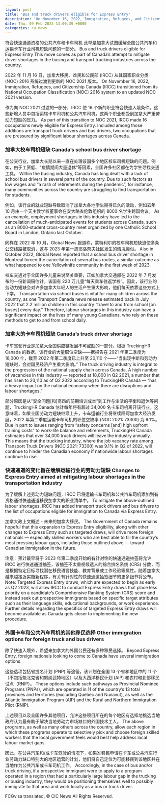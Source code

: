 ```yaml
---
layout: post
title: 'Bus and truck drivers eligible for Express Entry'
description: 'On November 16, 2022, Immigration, Refugees, and Citizenship Canada (IRCC) transitioned from its National Occupation Classification (NOC) 2016 system to an updated NOC 2021 version. As part of this transition to NOC 2021, IRCC made 16 occupations newly eligible for Express Entry. Included among those additions are transport truck drivers and bus drivers, two occupations […]'
date: Thu, 09 Feb 2023 13:00:39 +0000
categories: ca_news
---
```


符合快速通道资格的公共汽车和卡车司机 此举是加拿大试图缓解全国公共汽车和运输卡车行业司机短缺问题的一部分。	Bus and truck drivers eligible for Express Entry This move comes as part of Canada’s attempt to mitigate driver shortages in the busing and transport trucking industries across the country.
	
2022 年 11 月 16 日，加拿大移民、难民和公民部 (IRCC) 从其国家职业分类 (NOC) 2016 系统过渡到更新的 NOC 2021 版本。	On November 16, 2022, Immigration, Refugees, and Citizenship Canada (IRCC) transitioned from its National Occupation Classification (NOC) 2016 system to an updated NOC 2021 version.
	
作为向 NOC 2021 过渡的一部分，IRCC 使 16 个新的职业符合快速入境条件。这些新增人员中包括运输卡车司机和公共汽车司机，这两个职业都受到加拿大严重劳动力短缺的压力。	As part of this transition to NOC 2021, IRCC made 16 occupations newly eligible for Express Entry. Included among those additions are transport truck drivers and bus drivers, two occupations that are pressured by significant labour shortages across Canada.
	
### 加拿大校车司机短缺	Canada’s school bus driver shortage
	
在公交行业，加拿大长期以来一直在处理该国多个地区校车司机短缺的问题。例如，由于工资低、“疫情期间大量退休”等因素，全国许多社区都在为学生寻找交通工具。	Within the busing industry, Canada has long dealt with a lack of school bus drivers in several parts of the country. Due to such factors as low wages and “a rash of retirements during the pandemic”, for instance, many communities across the country are struggling to find transportation for students.
	
例如，该行业的就业短缺导致取消了加拿大各地学生期待已久的活动，例如去年 10 月由一个天主教学校董事会在安大略省伦敦组织的 8000 名学生跨国会议。	As an example, employment shortages in this industry have led to the cancellation of much-anticipated events for students across Canada, such as an 8000-student cross-country meet organized by one Catholic School Board in London, Ontario last October.
	
同样在 2022 年 10 月，Global News 报道称，蒙特利尔的校车司机短缺迫使多条公交线路被取消，这与 2023 年第一周耶洛奈夫社区发生的情况类似。	Also in October 2022, Global News reported that a school bus driver shortage in Montreal forced the cancellation of several bus routes, a similar outcome as what happened to one Yellowknife community in the first week of 2023.
	
校车交通对于全国许多儿童来说至关重要，正如加拿大交通部在 2022 年 7 月发布的一份新闻稿估计，该国有 220 万儿童“每天乘车往返学校”。因此，该行业的劳动力短缺会对许多加拿大年轻人的生活产生重大影响，他们每天依靠这些方式上下学。	Transportation via school buses is vital for many children across the country, as one Transport Canada news release estimated back in July 2022 that 2.2 million children in this country “travel to and from school \[on buses\] every day.” Therefore, labour shortages in this industry can have a significant impact on the lives of many young Canadians, who rely on these methods to get to and from school daily.
	
### 加拿大的卡车司机短缺	Canada’s truck driver shortage
	
卡车驾驶行业是加拿大全国供应链发展不可或缺的一部分。根据 TruckingHR Canada 的数据，该行业的大量职位空缺——据报告在 2021 年第二季度为 18,000 个，截至 2022 年第二季度已上升至 20,110 个——“当出现中断和劳动力短缺时，会对国民经济产生重大影响。”	The truck driving industry is integral to the progression of the national supply chain across Canada. A high number of vacancies in this industry — reported at 18,000 in Q2 2021, a number that has risen to 20,110 as of Q2 2022 according to TruckingHR Canada — “has a heavy impact on the national economy when there are disruptions and labour shortages.”
	
部分原因是从“安全问题\[和\]高昂的前期培训成本”到工作与生活的平衡和退休等问题，TruckingHR Canada 估计每年将有超过 34,000 名卡车司机离开该行业。这意味着，如果全国劳动力短缺继续上升，卡车运输行业将继续阻碍加拿大经济发展，2022 年第二季度运输卡车司机的职位空缺率 (NOC 2021: 73300) 为 9.1%。	Due in part to issues ranging from “safety concerns \[and\] high upfront training costs” to work-life balance and retirements, TruckingHR Canada estimates that over 34,000 truck drivers will leave the industry annually. This means that the trucking industry, where the job vacancy rate among Transport Truck Drivers (NOC 2021: 73300) was 9.1% in Q2 of 2022, will continue to hinder the Canadian economy if nationwide labour shortages continue to rise.
	
### 快速通道的变化旨在缓解运输行业的劳动力短缺	Changes to Express Entry aimed at mitigating labour shortages in the transportation industry
	
为了缓解上述劳动力短缺问题，IRCC 已将运输卡车司机和公共汽车司机添加到有资格通过快速通道移民加拿大的职业清单中。	To mitigate the above-outlined labour shortages, IRCC has added transport truck drivers and bus drivers to the list of occupations eligible for immigration to Canada via Express Entry.
	
加拿大政上文概述 - 未来的加拿大移民。	The Government of Canada remains hopeful that this expansion to Express Entry eligibility, along with other changes to Express Entry such as targeted draws, will drive more foreign nationals — especially skilled workers who are best able to fill the country’s most pressing labour gaps, including those outlined above — toward Canadian immigration in the future.
	
注意：预计最早将于 2023 年第二季度开始的有针对性的快速通道抽签将允许 IRCC 进行快速通道抽签，该抽签不太重视候选人的综合排名系统 (CRS) 分数，而是根据特定目标寻找潜在移民语言技能、教育背景或工作经验等属性。随着加拿大越来越接近实施新程序，有关有针对性的快速通道抽签细节的更多细节将公布。	Note: Targeted Express Entry draws, which are expected to begin as early as Q2 2023, will allow IRCC to conduct Express Entry draws that place less priority on a candidate’s Comprehensive Ranking System (CRS) score and instead seek out prospective immigrants based on specific target attributes such as their language skills, educational backgrounds, or work experience. Further details regarding the specifics of targeted Express Entry draws will become available as Canada gets closer to implementing the new procedure.
	
### 外国卡车和公共汽车司机的其他移民选择	Other immigration options for foreign truck and bus drivers
	
除了快速入境外，希望来加拿大的外国公民还有多种移民选择。	Beyond Express Entry, foreign nationals looking to come to Canada have several immigration options.
	
这些选项包括省提名计划 (PNP) 等途径，该计划在全国 13 个省和地区中的 11 个（不包括魁北克省和努纳武特地区）以及大西洋移民计划 (AIP) 和农村和北部移民试点（RNIP）。	These options include such pathways as Provincial Nominee Programs (PNPs), which are operated in 11 of the country’s 13 total provinces and territories (excluding Quebec and Nunavut), as well as the Atlantic Immigration Program (AIP) and the Rural and Northern Immigration Pilot (RNIP).
	
上述项目以及全国许多其他项目，允许这些项目所在的每个地区有选择地挑选当地政府认为最有助于解决当地劳动力市场缺口的外国技术工人。	The above programs, as well as many others across the country, allow each region in which these programs operate to selectively pick and choose foreign skilled workers that the local government feels would best help address local labour market gaps.
	
因此，在公共汽车和/或卡车驾驶的情况下，如果准移民申请在卡车或公共汽车行业劳动力缺口特别大的地区运营的计划，他们将自己定位为可能移民到该地区并在当地作为公共汽车或卡车司机工作。	Accordingly, in the case of bus and/or truck driving, if a prospective immigrant were to apply to a program operated in a region that had a particularly large labour gap in the trucking or busing industry, they would be positioning themselves well to possibly immigrate to that area and work locally as a bus or truck driver.

FCGvisa translated, © CIC News All Rights Reserved.
